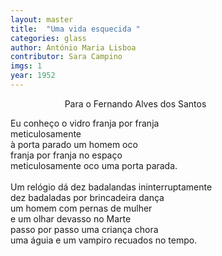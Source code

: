```yaml
---
layout: master
title:  "Uma vida esquecida "
categories: glass
author: António Maria Lisboa
contributor: Sara Campino
imgs: 1
year: 1952
---
```


                      Para o Fernando Alves dos Santos  


Eu conheço o vidro franja por franja  
meticulosamente  
à porta parado um homem oco  
franja por franja no espaço  
meticulosamente oco uma porta parada.  
   
Um relógio dá dez badalandas ininterruptamente  
dez badaladas por brincadeira dança  
um homem com pernas de mulher  
e um olhar devasso no Marte  
passo por passo uma criança chora  
uma águia e um vampiro recuados no tempo.  
 


